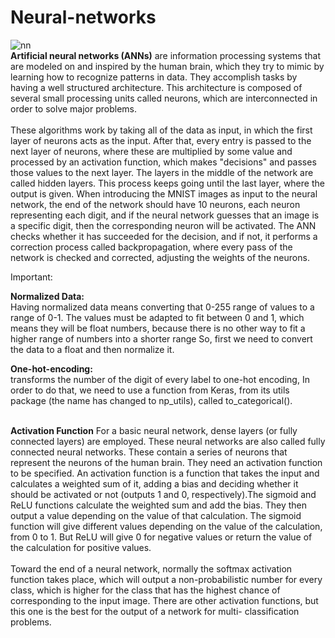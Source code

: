 # Neural-networks

![nn](https://user-images.githubusercontent.com/89722385/143810698-ab46fd57-52f0-40bd-b884-0ed397531ca3.jpeg)
<br>
<b>Artificial neural networks (ANNs)</b> are information processing systems that are
modeled on and inspired by the human brain, which they try to mimic by learning
how to recognize patterns in data. They accomplish tasks by having a well structured
architecture. This architecture is composed of several small processing units called
neurons, which are interconnected in order to solve major problems.<br><br>
These algorithms work by taking all of the data as input, in which the first layer of
neurons acts as the input. After that, every entry is passed to the next layer of neurons,
where these are multiplied by some value and processed by an activation function,
which makes "decisions" and passes those values to the next layer. The layers in the
middle of the network are called hidden layers. This process keeps going until the
last layer, where the output is given. When introducing the MNIST images as input
to the neural network, the end of the network should have 10 neurons, each neuron
representing each digit, and if the neural network guesses that an image is a specific
digit, then the corresponding neuron will be activated. The ANN checks whether it
has succeeded for the decision, and if not, it performs a correction process called
backpropagation, where every pass of the network is checked and corrected, adjusting
the weights of the neurons.
 
Important: <br>

<b>Normalized Data:</b>
<br>Having normalized data means converting that 0-255 range of values to a range of
0-1. The values must be adapted to fit between 0 and 1, which means they will be float
numbers, because there is no other way to fit a higher range of numbers into a shorter
range So, first we need to convert the data to a float and then normalize it.

<b>One-hot-encoding:</b><br>
transforms the number of the digit of every label to one-hot encoding, In order to do that, we need to use a function from Keras, from its utils package (the name has changed to np_utils), called to_categorical().

<br>
<b>Activation Function</b>
For a basic neural network, dense layers (or fully connected layers) are employed.
These neural networks are also called fully connected neural networks. These contain
a series of neurons that represent the neurons of the human brain. They need an
activation function to be specified. An activation function is a function that takes the
input and calculates a weighted sum of it, adding a bias and deciding whether it should
be activated or not (outputs 1 and 0, respectively).The sigmoid and ReLU functions calculate the weighted sum and add the bias. They then output a value depending on the value of that calculation. The sigmoid function
will give different values depending on the value of the calculation, from 0 to 1. But
ReLU will give 0 for negative values or return the value of the calculation for positive
values.<br><br>
Toward the end of a neural network, normally the softmax activation function takes
place, which will output a non-probabilistic number for every class, which is higher for
the class that has the highest chance of corresponding to the input image. There are
other activation functions, but this one is the best for the output of a network for multi-
classification problems.<br> <br>
